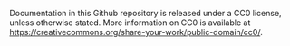 Documentation in this Github repository is released under a CC0 license, unless otherwise stated. More information on CC0 is available at https://creativecommons.org/share-your-work/public-domain/cc0/.
